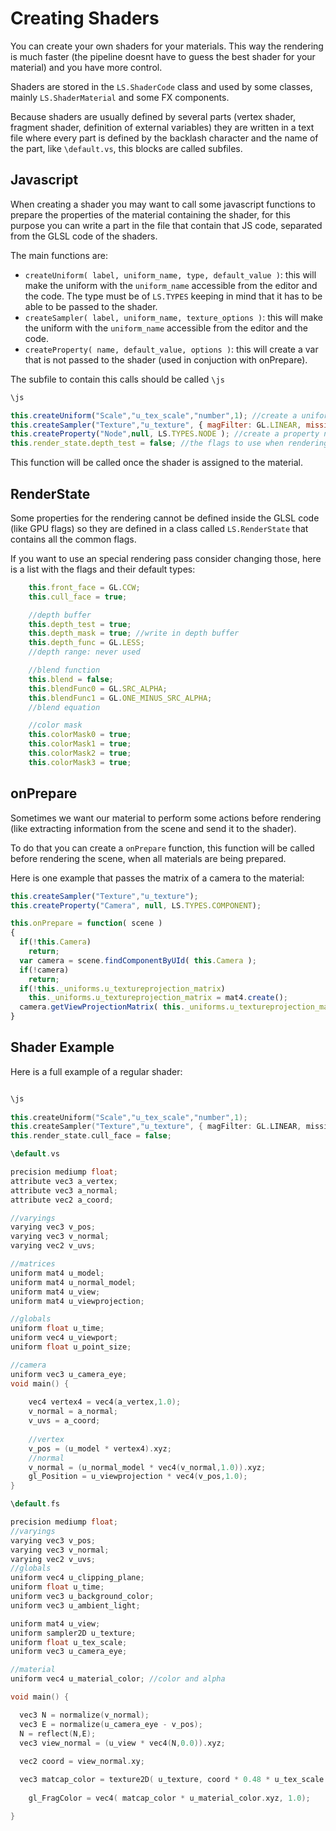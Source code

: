 # Creating Shaders #

You can create your own shaders for your materials. This way the rendering is much faster (the pipeline doesnt have to guess the best shader for your material) and you have more control.

Shaders are stored in the ```LS.ShaderCode``` class and used by some classes, mainly ```LS.ShaderMaterial``` and some FX components.

Because shaders are usually defined by several parts (vertex shader, fragment shader, definition of external variables) they are written in a text file where every part is defined by the backlash character and the name of the part, like  ```\default.vs```, this blocks are called subfiles.

## Javascript ##

When creating a shader you may want to call some javascript functions to prepare the properties of the material containing the shader, for this purpose you can write a part in the file that contain that JS code, separated from the GLSL code of the shaders.

The main functions are:
 - ```createUniform( label, uniform_name, type, default_value )```: this will make the uniform with the ```uniform_name``` accessible from the editor and the code. The type must be of ```LS.TYPES``` keeping in mind that it has to be able to be passed to the shader.
 - ```createSampler( label, uniform_name, texture_options )```: this will make the uniform with the ```uniform_name``` accessible from the editor and the code.
 - ```createProperty( name, default_value, options )```: this will create a var that is not passed to the shader (used in conjuction with onPrepare).

The subfile to contain this calls should be called ```\js```

```js
\js

this.createUniform("Scale","u_tex_scale","number",1); //create a uniform for the shader
this.createSampler("Texture","u_texture", { magFilter: GL.LINEAR, missing: "white"} ); //create a sampler (texture) for the shader
this.createProperty("Node",null, LS.TYPES.NODE ); //create a property not meant to be send to the shader (to use with onPrepare)
this.render_state.depth_test = false; //the flags to use when rendering
```

This function will be called once the shader is assigned to the material.

## RenderState ##

Some properties for the rendering cannot be defined inside the GLSL code (like GPU flags) so they are defined in a class called ```LS.RenderState``` that contains all the common flags.

If you want to use an special rendering pass consider changing those, here is a list with the flags and their default types:

```js
	this.front_face = GL.CCW;
	this.cull_face = true;

	//depth buffer
	this.depth_test = true;
	this.depth_mask = true; //write in depth buffer
	this.depth_func = GL.LESS;
	//depth range: never used

	//blend function
	this.blend = false;
	this.blendFunc0 = GL.SRC_ALPHA;
	this.blendFunc1 = GL.ONE_MINUS_SRC_ALPHA;
	//blend equation

	//color mask
	this.colorMask0 = true;
	this.colorMask1 = true;
	this.colorMask2 = true;
	this.colorMask3 = true;
```

## onPrepare ##

Sometimes we want our material to perform some actions before rendering (like extracting information from the scene and send it to the shader).

To do that you can create a ```onPrepare``` function, this function will be called before rendering the scene, when all materials are being prepared.

Here is one example that passes the matrix of a camera to the material:

```javascript
this.createSampler("Texture","u_texture");
this.createProperty("Camera", null, LS.TYPES.COMPONENT);

this.onPrepare = function( scene )
{
  if(!this.Camera)
    return;
  var camera = scene.findComponentByUId( this.Camera );
  if(!camera)
    return;
  if(!this._uniforms.u_textureprojection_matrix)
    this._uniforms.u_textureprojection_matrix = mat4.create();
  camera.getViewProjectionMatrix( this._uniforms.u_textureprojection_matrix );
}
```

## Shader Example ##

Here is a full example of a regular shader:

```c++

\js
  
this.createUniform("Scale","u_tex_scale","number",1);
this.createSampler("Texture","u_texture", { magFilter: GL.LINEAR, missing: "white"} );
this.render_state.cull_face = false;

\default.vs

precision mediump float;
attribute vec3 a_vertex;
attribute vec3 a_normal;
attribute vec2 a_coord;

//varyings
varying vec3 v_pos;
varying vec3 v_normal;
varying vec2 v_uvs;

//matrices
uniform mat4 u_model;
uniform mat4 u_normal_model;
uniform mat4 u_view;
uniform mat4 u_viewprojection;

//globals
uniform float u_time;
uniform vec4 u_viewport;
uniform float u_point_size;

//camera
uniform vec3 u_camera_eye;
void main() {
	
	vec4 vertex4 = vec4(a_vertex,1.0);
	v_normal = a_normal;
	v_uvs = a_coord;
	
	//vertex
	v_pos = (u_model * vertex4).xyz;
	//normal
	v_normal = (u_normal_model * vec4(v_normal,1.0)).xyz;
	gl_Position = u_viewprojection * vec4(v_pos,1.0);
}

\default.fs

precision mediump float;
//varyings
varying vec3 v_pos;
varying vec3 v_normal;
varying vec2 v_uvs;
//globals
uniform vec4 u_clipping_plane;
uniform float u_time;
uniform vec3 u_background_color;
uniform vec3 u_ambient_light;

uniform mat4 u_view;
uniform sampler2D u_texture;
uniform float u_tex_scale;
uniform vec3 u_camera_eye;

//material
uniform vec4 u_material_color; //color and alpha

void main() {

  vec3 N = normalize(v_normal);
  vec3 E = normalize(u_camera_eye - v_pos);
  N = reflect(N,E);
  vec3 view_normal = (u_view * vec4(N,0.0)).xyz;
  
  vec2 coord = view_normal.xy;

  vec3 matcap_color = texture2D( u_texture, coord * 0.48 * u_tex_scale + vec2(0.5) ).xyz;
  
	gl_FragColor = vec4( matcap_color * u_material_color.xyz, 1.0);

}

```

